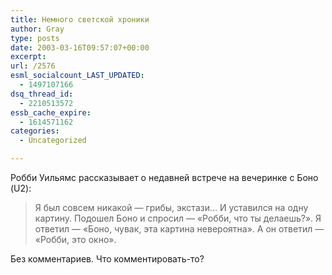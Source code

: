 ```yaml
---
title: Немного светской хроники
author: Gray
type: posts
date: 2003-03-16T09:57:07+00:00
excerpt:
url: /2576
esml_socialcount_LAST_UPDATED:
  - 1497107166
dsq_thread_id:
  - 2210513572
essb_cache_expire:
  - 1614571162
categories:
  - Uncategorized

---
```








Робби Уильямс рассказывает о недавней встрече на вечеринке с Боно (U2):

> Я был совсем никакой &#8212; грибы, экстази&#8230; И уставился на одну картину. Подошел Боно и спросил &#8212; &#171;Робби, что ты делаешь?&#187;. Я ответил &#8212; &#171;Боно, чувак, эта картина невероятна&#187;. А он ответил &#8212; &#171;Робби, это окно&#187;.

Без комментариев. Что комментировать-то?